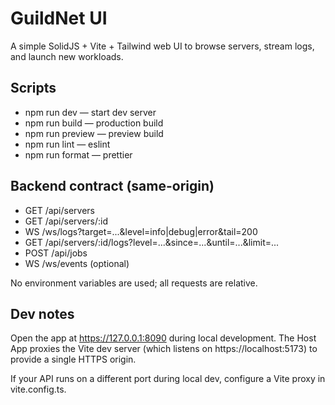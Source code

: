 # GuildNet UI

A simple SolidJS + Vite + Tailwind web UI to browse servers, stream logs, and launch new workloads.

## Scripts

- npm run dev — start dev server
- npm run build — production build
- npm run preview — preview build
- npm run lint — eslint
- npm run format — prettier

## Backend contract (same-origin)

- GET /api/servers
- GET /api/servers/:id
- WS /ws/logs?target=...&level=info|debug|error&tail=200
- GET /api/servers/:id/logs?level=...&since=...&until=...&limit=...
- POST /api/jobs
- WS /ws/events (optional)

No environment variables are used; all requests are relative.

## Dev notes

Open the app at https://127.0.0.1:8090 during local development. The Host App proxies the Vite dev server (which listens on https://localhost:5173) to provide a single HTTPS origin.

If your API runs on a different port during local dev, configure a Vite proxy in vite.config.ts.
